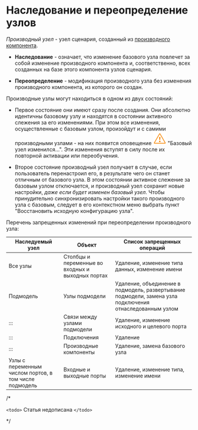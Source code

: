 # Наследование и переопределение узлов

*Производный узел* - узел сценария, созданный из [производного компонента](/app/glossary/derived_component.md).
 

*  **Наследование** - означает, что изменение базового узла повлечет за собой изменение производного компонента и, соответственно, всех созданных на базе этого компонента узлов сценария. 

*  **Переопределение** - модификация производного узла без изменения производного компонента, из которого он создан.

Производные узлы могут находиться в одном из двух состояний:

*  Первое состояние они имеют сразу после создания. Они абсолютно идентичны базовому узлу и находятся в состоянии активного слежения за его изменениями. При этом все изменения, осуществленные с базовым узлом, произойдут и с самими производными узлами - на них появится оповещение ![](/media/app/icons/toolbar_18/error_warning.svg) "Базовый узел изменился...". Эти изменения вступят в силу после их повторной активации или переобучения.

*  Второе состояние производный узел получает в случае, если пользователь перенастроил его, в результате чего он станет отличным от базового узла. В этом состоянии активное слежение за базовым узлом отключается, и производный узел сохранит новые настройки, *даже если будет изменен базовый узел*. Чтобы принудительно синхронизировать настройки такого производного узла с базовым, следует в его контекстном меню выбрать пункт "Восстановить исходную конфигурацию узла".

Перечень запрещенных изменений при переопределении производного узла:

 | Наследуемый узел                                                                     | Объект                                                                                | Список запрещенных операций                                                                                                                                                  | 
 | -------------------------------                                                                     | ------------                                                                                | ----------------------------------------------------                                                                                                                                                  | 
 | Все узлы                                                                                     | Столбцы и переменные во входных и выходных портах | Удаление, изменение типа данных, изменение имени                                                                                                             | 
 | Подмодель                                                                                  | Узлы подмодели                                                                 | Удаление, объединение в подмодель, развертывание подмодели, замена узла подключения отнаследованным узлом | 
 | :::                                                                                                 | Связи между узлами подмодели                                       | Удаление, изменение исходного и целевого порта                                                                                                                | 
 | :::                                                                                                 | Подключения                                                                      | Удаление                                                                                                                                                                                      | 
 | :::                                                                                                 | Производные компоненты                                                 | Удаление, замена базового узла                                                                                                                                              | 
 | Узлы с переменным числом портов, в том числе подмодель | Входные и выходные порты                                               | Удаление, изменение типа, изменение имени                                                                                                                          | 

/*

`<todo>` Статья недописана `</todo>`

*/

